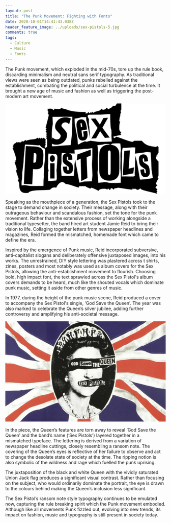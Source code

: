 ```yaml
---
layout: post
title: "The Punk Movement: Fighting with Fonts"
date: 2020-10-01T14:41:43.038Z
header_feature_image: ../uploads/sex-pistols-5.jpg
comments: true
tags:
  - Culture
  - Music
  - Fonts
---
```

The Punk movement, which exploded in the mid-70s, tore up the rule book, discarding minimalism and neutral sans serif typography. As traditional views were seen as being outdated, punks rebelled against the establishment, combating the political and social turbulence at the time. It brought a new age of music and fashion as well as triggering the post-modern art movement. 

![© 1000logos.net ](../uploads/sex-pistols-logo.png "The Sex Pistols' 'ransom note' style logo")

Speaking as the mouthpiece of a generation, the Sex Pistols took to the stage to demand change in society. Their message, along with their outrageous behaviour and scandalous fashion, set the tone for the punk movement. Rather than the extensive process of working alongside a traditional typesetter, the band hired art student Jamie Reid to bring their vision to life. Collaging together letters from newspaper headlines and magazines, Reid formed the mismatched, homemade font which came to define the era.

Inspired by the emergence of Punk music, Reid incorporated subversive, anti-capitalist slogans and deliberately offensive juxtaposed images, into his works. The unrestrained, DIY style lettering was plastered across t shirts, zines, posters and most notably was used as album covers for the Sex Pistols, allowing the anti-establishment movement to flourish. Choosing bold, high impact font, the text sprawled across the Sex Pistol's album covers demands to be heard, much like the shouted vocals which dominate punk music, setting it aside from other genres of music.

In 1977, during the height of the punk music scene, Reid produced a cover to accompany the Sex Pistol's single, ‘God Save the Queen’. The year was also marked to celebrate the Queen’s silver jubilee, adding further controversy and amplifying his anti-societal message.

![© Telegraph Media Group Limited 2020](../uploads/queen.webp "'God Save the Queen' ")

In the piece, the Queen’s features are torn away to reveal ‘God Save the Queen’ and the band’s name (‘Sex Pistols’) layered together in a mismatched typeface. The lettering is derived from a variation of newspaper headline cuttings, closely resembling a ransom note. The covering of the Queen’s eyes is reflective of her failure to observe and act to change the desolate state of society at the time. The ripping notion is also symbolic of the wildness and rage which fuelled the punk uprising.

The juxtaposition of the black and white Queen with the vividly saturated Union Jack flag produces a significant visual contrast. Rather than focusing on the subject, who would ordinarily dominate the portrait, the eye is drawn to the colours behind making the Queen’s inclusion less significant. 

The Sex Pistol’s ransom note style typography continues to be emulated now, capturing the rule breaking spirit which the Punk movement embodied. Although like all movements Punk fizzled out, evolving into new trends, its impact on fashion, music and typography is still present in society today.